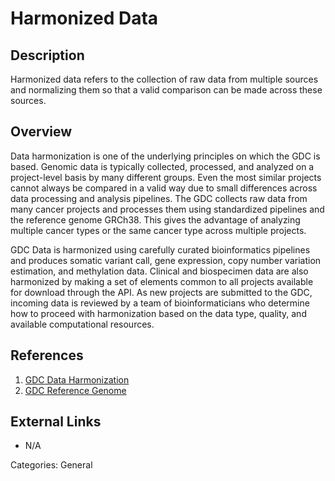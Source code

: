 # Harmonized Data #
## Description ##

Harmonized data refers to the collection of raw data from multiple sources and normalizing them so that a valid comparison can be made across these sources.

## Overview ##

Data harmonization is one of the underlying principles on which the GDC is based. Genomic data is typically collected, processed, and analyzed on a project-level basis by many different groups. Even the most similar projects cannot always be compared in a valid way due to small differences across data processing and analysis pipelines. The GDC collects raw data from many cancer projects and processes them using standardized pipelines and the reference genome GRCh38. This gives the advantage of analyzing multiple cancer types or the same cancer type across multiple projects.

GDC Data is harmonized using carefully curated bioinformatics pipelines and produces somatic variant call, gene expression, copy number variation estimation, and methylation data. Clinical and biospecimen data are also harmonized by making a set of elements common to all projects available for download through the API. As new projects are submitted to the GDC, incoming data is reviewed by a team of bioinformaticians who determine how to proceed with harmonization based on the data type, quality, and available computational resources.  

## References ##
1. [GDC Data Harmonization](https://gdc.cancer.gov/about-data/gdc-data-harmonization)
2. [GDC Reference Genome](https://gdc.cancer.gov/about-data/data-harmonization-and-generation/gdc-reference-files)

## External Links ##
* N/A

Categories: General
